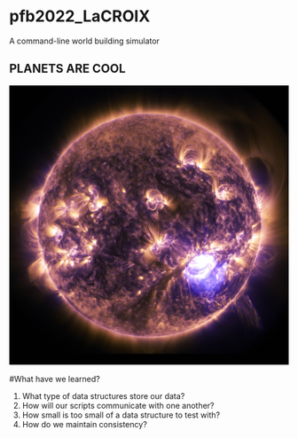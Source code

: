 # pfb2022_LaCROIX
A command-line world building simulator
## PLANETS ARE COOL
![Planet](/planet.jpg)


#What have we learned?

1. What type of data structures store our data?
2. How will our scripts communicate with one another?
3. How small is too small of a data structure to test with?
4. How do we maintain consistency?

